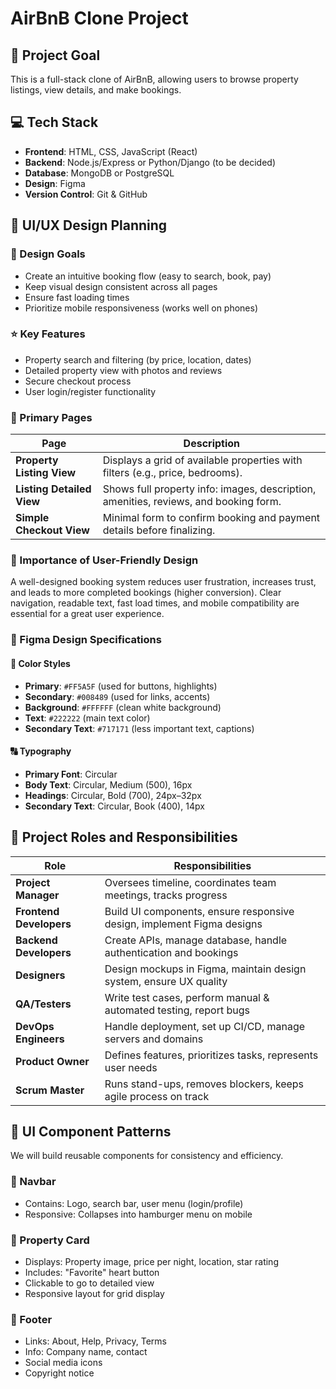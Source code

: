 # AirBnB Clone Project

## 🎯 Project Goal
This is a full-stack clone of AirBnB, allowing users to browse property listings, view details, and make bookings.

## 💻 Tech Stack
- **Frontend**: HTML, CSS, JavaScript (React)
- **Backend**: Node.js/Express or Python/Django (to be decided)
- **Database**: MongoDB or PostgreSQL
- **Design**: Figma
- **Version Control**: Git & GitHub

## 🎨 UI/UX Design Planning

### 🎯 Design Goals
- Create an intuitive booking flow (easy to search, book, pay)
- Keep visual design consistent across all pages
- Ensure fast loading times
- Prioritize mobile responsiveness (works well on phones)

### ⭐ Key Features
- Property search and filtering (by price, location, dates)
- Detailed property view with photos and reviews
- Secure checkout process
- User login/register functionality

### 📄 Primary Pages

| Page | Description |
|------|-----------|
| **Property Listing View** | Displays a grid of available properties with filters (e.g., price, bedrooms). |
| **Listing Detailed View** | Shows full property info: images, description, amenities, reviews, and booking form. |
| **Simple Checkout View** | Minimal form to confirm booking and payment details before finalizing. |

### 💬 Importance of User-Friendly Design
A well-designed booking system reduces user frustration, increases trust, and leads to more completed bookings (higher conversion). Clear navigation, readable text, fast load times, and mobile compatibility are essential for a great user experience.

### 🎨 Figma Design Specifications

#### 🎨 Color Styles
- **Primary**: `#FF5A5F` (used for buttons, highlights)
- **Secondary**: `#008489` (used for links, accents)
- **Background**: `#FFFFFF` (clean white background)
- **Text**: `#222222` (main text color)
- **Secondary Text**: `#717171` (less important text, captions)

#### 🔠 Typography
- **Primary Font**: Circular
- **Body Text**: Circular, Medium (500), 16px
- **Headings**: Circular, Bold (700), 24px–32px
- **Secondary Text**: Circular, Book (400), 14px

## 👥 Project Roles and Responsibilities

| Role | Responsibilities |
|------|------------------|
| **Project Manager** | Oversees timeline, coordinates team meetings, tracks progress |
| **Frontend Developers** | Build UI components, ensure responsive design, implement Figma designs |
| **Backend Developers** | Create APIs, manage database, handle authentication and bookings |
| **Designers** | Design mockups in Figma, maintain design system, ensure UX quality |
| **QA/Testers** | Write test cases, perform manual & automated testing, report bugs |
| **DevOps Engineers** | Handle deployment, set up CI/CD, manage servers and domains |
| **Product Owner** | Defines features, prioritizes tasks, represents user needs |
| **Scrum Master** | Runs stand-ups, removes blockers, keeps agile process on track |


## 🧩 UI Component Patterns

We will build reusable components for consistency and efficiency.

### 🔹 Navbar
- Contains: Logo, search bar, user menu (login/profile)
- Responsive: Collapses into hamburger menu on mobile

### 🔹 Property Card
- Displays: Property image, price per night, location, star rating
- Includes: "Favorite" heart button
- Clickable to go to detailed view
- Responsive layout for grid display

### 🔹 Footer
- Links: About, Help, Privacy, Terms
- Info: Company name, contact
- Social media icons
- Copyright notice